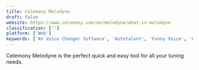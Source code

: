 ```yaml
---
title: Celemony Melodyne
draft: false 
website: https://www.celemony.com/en/melodyne/what-is-melodyne
classification: ['']
platform: ['Web']
keywords: ['AV Voice Changer Software', 'Autotalent', 'Funny Voice', 'GSnap', 'Genius', 'LMMS', 'MP3 Skype Recorder', 'NewTone', 'Reason', 'Revoice Pro', 'Specimen', 'Synthfont', 'TalentedHack', 'Voicemod', 'WavePad', 'WaveShop', 'Your monster voice', 'Zynewave Podium']
---
```

Celemony Melodyne is the perfect quick and easy tool for all your tuning needs.